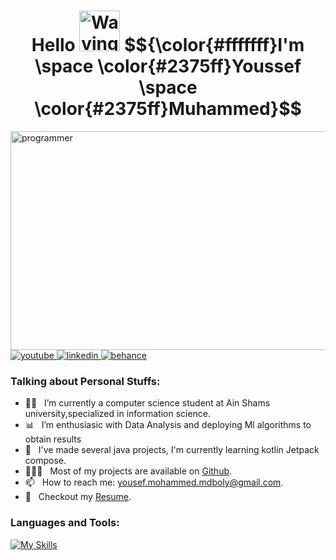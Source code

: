 <h1 align="center"> Hello <img src="https://raw.githubusercontent.com/Tarikul-Islam-Anik/Animated-Fluent-Emojis/master/Emojis/Hand%20gestures/Waving%20Hand.png" alt="Waving Hand" width="65" height="65" />
$${\color{#fffffff}I'm \space \color{#2375ff}Youssef \space \color{#2375ff}Muhammed}$$

</h1> 
<img align="right"  src="https://user-images.githubusercontent.com/74038190/225813708-98b745f2-7d22-48cf-9150-083f1b00d6c9.gif" alt="programmer" width="550" height="350"/></p>

<p>
 <a href="https://youtube.com/channel/UCRNRKsGgn-ok5iuNs3ljbMA" target="blank">
  <img src="https://img.shields.io/badge/Youtube-fa1122?style=for-the-badge&logo=youtube&logoColor=white" alt="youtube" />
 </a>
  
 <a href="https://www.linkedin.com/in/youssef-mohammed-b2a48a1b4" target="blank">
  <img src="https://img.shields.io/badge/LinkedIn-0077B5?style=for-the-badge&logo=linkedin&logoColor=white" alt="linkedin"/>
 </a>

 <a href="https://www.behance.net/yossefmohammed1" target="_blank">
  <img src="https://img.shields.io/badge/Behance-1155ff?style=for-the-badge&logo=behance&logoColor=white" alt="behance" />
 </a> 
 

</p>

### Talking about Personal Stuffs:

- 👨‍🎓 &nbsp; I’m currently a computer science student at Ain Shams university,specialized in information science.
- 📊 &nbsp; I’m enthusiasic with Data Analysis and deploying Ml algorithms to obtain results
-  📱 &nbsp; I've made several java projects, I'm currently learning kotlin Jetpack compose.
- 👨🏻‍💻 &nbsp; Most of my projects are available on [Github](https://github.com/Yossef-80).
- 📫 &nbsp; How to reach me: yousef.mohammed.mdboly@gmail.com.
- 📝 &nbsp; Checkout my [Resume](https://github.com/Yossef-80/Yossef-80/blob/main/Youssef_Muhammed.pdf).

### Languages and Tools:

[![My Skills](https://skillicons.dev/icons?i=java,kotlin,figma,androidstudio,cs,cpp,firebase,py,&theme=dark)](https://skillicons.dev)

